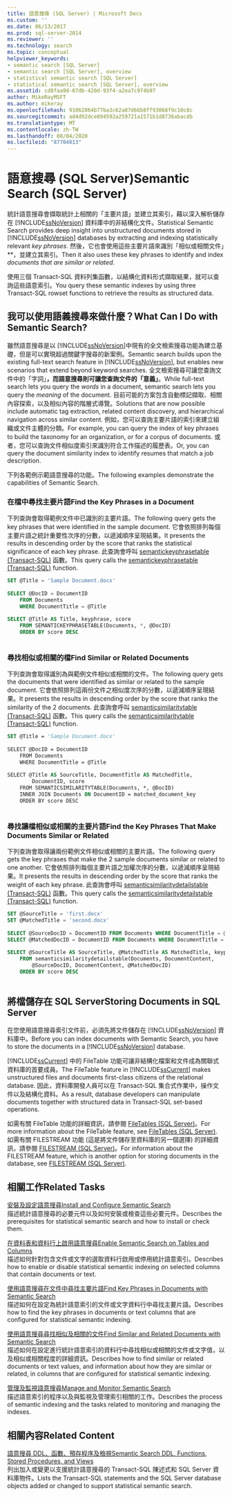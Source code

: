 ```yaml
---
title: 語意搜尋 (SQL Server) | Microsoft Docs
ms.custom: ''
ms.date: 06/13/2017
ms.prod: sql-server-2014
ms.reviewer: ''
ms.technology: search
ms.topic: conceptual
helpviewer_keywords:
- semantic search [SQL Server]
- semantic search [SQL Server], overview
- statistical semantic search [SQL Server]
- statistical semantic search [SQL Server], overview
ms.assetid: cd8faa9d-07db-420d-93f4-a2ea7c974b97
author: MikeRayMSFT
ms.author: mikeray
ms.openlocfilehash: 91062864b77ba3c62a87d66b8ff93068f9c10c8c
ms.sourcegitcommit: ad4d92dce894592a259721a1571b1d8736abacdb
ms.translationtype: MT
ms.contentlocale: zh-TW
ms.lasthandoff: 08/04/2020
ms.locfileid: "87704013"
---
```

# <a name="semantic-search-sql-server"></a><span data-ttu-id="c4c3a-102">語意搜尋 (SQL Server)</span><span class="sxs-lookup"><span data-stu-id="c4c3a-102">Semantic Search (SQL Server)</span></span>
  <span data-ttu-id="c4c3a-103">統計語意搜尋會擷取統計上相關的「主要片語」並建立其索引，藉以深入解析儲存在 [!INCLUDE[ssNoVersion](../../includes/ssnoversion-md.md)] 資料庫中的非結構化文件。</span><span class="sxs-lookup"><span data-stu-id="c4c3a-103">Statistical Semantic Search provides deep insight into unstructured documents stored in [!INCLUDE[ssNoVersion](../../includes/ssnoversion-md.md)] databases by extracting and indexing statistically relevant *key phrases*.</span></span> <span data-ttu-id="c4c3a-104">然後，它也會使用這些主要片語來識別「相似或相關文件」\*\*，並建立其索引。</span><span class="sxs-lookup"><span data-stu-id="c4c3a-104">Then it also uses these key phrases to identify and index *documents that are similar or related*.</span></span>  
  
 <span data-ttu-id="c4c3a-105">使用三個 Transact-SQL 資料列集函數，以結構化資料形式擷取結果，就可以查詢這些語意索引。</span><span class="sxs-lookup"><span data-stu-id="c4c3a-105">You query these semantic indexes by using three Transact-SQL rowset functions to retrieve the results as structured data.</span></span>  
  
##  <a name="what-can-i-do-with-semantic-search"></a><a name="whatcanido"></a><span data-ttu-id="c4c3a-106">我可以使用語義搜尋來做什麼？</span><span class="sxs-lookup"><span data-stu-id="c4c3a-106">What Can I Do with Semantic Search?</span></span>  
 <span data-ttu-id="c4c3a-107">雖然語意搜尋是以 [!INCLUDE[ssNoVersion](../../includes/ssnoversion-md.md)]中現有的全文檢索搜尋功能為建立基礎，但是可以實現超過關鍵字搜尋的新案例。</span><span class="sxs-lookup"><span data-stu-id="c4c3a-107">Semantic search builds upon the existing full-text search feature in [!INCLUDE[ssNoVersion](../../includes/ssnoversion-md.md)], but enables new scenarios that extend beyond keyword searches.</span></span> <span data-ttu-id="c4c3a-108">全文檢索搜尋可讓您查詢文件中的「字詞」**，而語意搜尋則可讓您查詢文件的「意義」**。</span><span class="sxs-lookup"><span data-stu-id="c4c3a-108">While full-text search lets you query the *words* in a document, semantic search lets you query the *meaning* of the document.</span></span> <span data-ttu-id="c4c3a-109">目前可能的方案包含自動標記擷取、相關內容探索，以及相似內容的階層式導覽。</span><span class="sxs-lookup"><span data-stu-id="c4c3a-109">Solutions that are now possible include automatic tag extraction, related content discovery, and hierarchical navigation across similar content.</span></span> <span data-ttu-id="c4c3a-110">例如，您可以查詢主要片語的索引來建立組織或文件主體的分類。</span><span class="sxs-lookup"><span data-stu-id="c4c3a-110">For example, you can query the index of key phrases to build the taxonomy for an organization, or for a corpus of documents.</span></span> <span data-ttu-id="c4c3a-111">或者，您可以查詢文件相似度索引來識別符合工作描述的履歷表。</span><span class="sxs-lookup"><span data-stu-id="c4c3a-111">Or, you can query the document similarity index to identify resumes that match a job description.</span></span>  
  
 <span data-ttu-id="c4c3a-112">下列各範例示範語意搜尋的功能。</span><span class="sxs-lookup"><span data-stu-id="c4c3a-112">The following examples demonstrate the capabilities of Semantic Search.</span></span>  
  
###  <a name="find-the-key-phrases-in-a-document"></a><a name="find1"></a><span data-ttu-id="c4c3a-113">在檔中尋找主要片語</span><span class="sxs-lookup"><span data-stu-id="c4c3a-113">Find the Key Phrases in a Document</span></span>  
 <span data-ttu-id="c4c3a-114">下列查詢會取得範例文件中已識別的主要片語。</span><span class="sxs-lookup"><span data-stu-id="c4c3a-114">The following query gets the key phrases that were identified in the sample document.</span></span> <span data-ttu-id="c4c3a-115">它會依照排列每個主要片語之統計重要性次序的分數，以遞減順序呈現結果。</span><span class="sxs-lookup"><span data-stu-id="c4c3a-115">It presents the results in descending order by the score that ranks the statistical significance of each key phrase.</span></span> <span data-ttu-id="c4c3a-116">此查詢會呼叫 [semantickeyphrasetable &#40;Transact-SQL&#41;](/sql/relational-databases/system-functions/semantickeyphrasetable-transact-sql) 函數。</span><span class="sxs-lookup"><span data-stu-id="c4c3a-116">This query calls the [semantickeyphrasetable &#40;Transact-SQL&#41;](/sql/relational-databases/system-functions/semantickeyphrasetable-transact-sql) function.</span></span>  
  
```sql  
SET @Title = 'Sample Document.docx'  
  
SELECT @DocID = DocumentID  
    FROM Documents  
    WHERE DocumentTitle = @Title  
  
SELECT @Title AS Title, keyphrase, score  
    FROM SEMANTICKEYPHRASETABLE(Documents, *, @DocID)  
    ORDER BY score DESC  
  
```  
  
  
  
###  <a name="find-similar-or-related-documents"></a><a name="find2"></a><span data-ttu-id="c4c3a-117">尋找相似或相關的檔</span><span class="sxs-lookup"><span data-stu-id="c4c3a-117">Find Similar or Related Documents</span></span>  
 <span data-ttu-id="c4c3a-118">下列查詢會取得識別為與範例文件相似或相關的文件。</span><span class="sxs-lookup"><span data-stu-id="c4c3a-118">The following query gets the documents that were identified as similar or related to the sample document.</span></span> <span data-ttu-id="c4c3a-119">它會依照排列這兩份文件之相似度次序的分數，以遞減順序呈現結果。</span><span class="sxs-lookup"><span data-stu-id="c4c3a-119">It presents the results in descending order by the score that ranks the similarity of the 2 documents.</span></span> <span data-ttu-id="c4c3a-120">此查詢會呼叫 [semanticsimilaritytable &#40;Transact-SQL&#41;](/sql/relational-databases/system-functions/semanticsimilaritytable-transact-sql) 函數。</span><span class="sxs-lookup"><span data-stu-id="c4c3a-120">This query calls the [semanticsimilaritytable &#40;Transact-SQL&#41;](/sql/relational-databases/system-functions/semanticsimilaritytable-transact-sql) function.</span></span>  
  
```vb  
SET @Title = 'Sample Document.docx'  
  
SELECT @DocID = DocumentID  
    FROM Documents  
    WHERE DocumentTitle = @Title  
  
SELECT @Title AS SourceTitle, DocumentTitle AS MatchedTitle,  
        DocumentID, score  
    FROM SEMANTICSIMILARITYTABLE(Documents, *, @DocID)  
    INNER JOIN Documents ON DocumentID = matched_document_key  
    ORDER BY score DESC  
  
```  
  
  
  
###  <a name="find-the-key-phrases-that-make-documents-similar-or-related"></a><a name="find3"></a><span data-ttu-id="c4c3a-121">尋找讓檔相似或相關的主要片語</span><span class="sxs-lookup"><span data-stu-id="c4c3a-121">Find the Key Phrases That Make Documents Similar or Related</span></span>  
 <span data-ttu-id="c4c3a-122">下列查詢會取得讓兩份範例文件相似或相關的主要片語。</span><span class="sxs-lookup"><span data-stu-id="c4c3a-122">The following query gets the key phrases that make the 2 sample documents similar or related to one another.</span></span> <span data-ttu-id="c4c3a-123">它會依照排列每個主要片語之加權次序的分數，以遞減順序呈現結果。</span><span class="sxs-lookup"><span data-stu-id="c4c3a-123">It presents the results in descending order by the score that ranks the weight of each key phrase.</span></span> <span data-ttu-id="c4c3a-124">此查詢會呼叫 [semanticsimilaritydetailstable &#40;Transact-SQL&#41;](/sql/relational-databases/system-functions/semanticsimilaritydetailstable-transact-sql) 函數。</span><span class="sxs-lookup"><span data-stu-id="c4c3a-124">This query calls the [semanticsimilaritydetailstable &#40;Transact-SQL&#41;](/sql/relational-databases/system-functions/semanticsimilaritydetailstable-transact-sql) function.</span></span>  
  
```sql  
SET @SourceTitle = 'first.docx'  
SET @MatchedTitle = 'second.docx'  
  
SELECT @SourceDocID = DocumentID FROM Documents WHERE DocumentTitle = @SourceTitle  
SELECT @MatchedDocID = DocumentID FROM Documents WHERE DocumentTitle = @MatchedTitle  
  
SELECT @SourceTitle AS SourceTitle, @MatchedTitle AS MatchedTitle, keyphrase, score  
    FROM semanticsimilaritydetailstable(Documents, DocumentContent,  
        @SourceDocID, DocumentContent, @MatchedDocID)  
    ORDER BY score DESC  
  
```  
  
  
  
##  <a name="storing-documents-in-sql-server"></a><a name="store"></a><span data-ttu-id="c4c3a-125">將檔儲存在 SQL Server</span><span class="sxs-lookup"><span data-stu-id="c4c3a-125">Storing Documents in SQL Server</span></span>  
 <span data-ttu-id="c4c3a-126">在您使用語意搜尋索引文件前，必須先將文件儲存在 [!INCLUDE[ssNoVersion](../../includes/ssnoversion-md.md)] 資料庫中。</span><span class="sxs-lookup"><span data-stu-id="c4c3a-126">Before you can index documents with Semantic Search, you have to store the documents in a [!INCLUDE[ssNoVersion](../../includes/ssnoversion-md.md)] database.</span></span>  
  
 <span data-ttu-id="c4c3a-127">[!INCLUDE[ssCurrent](../../includes/sscurrent-md.md)] 中的 FileTable 功能可讓非結構化檔案和文件成為關聯式資料庫的首要成員。</span><span class="sxs-lookup"><span data-stu-id="c4c3a-127">The FileTable feature in [!INCLUDE[ssCurrent](../../includes/sscurrent-md.md)] makes unstructured files and documents first-class citizens of the relational database.</span></span> <span data-ttu-id="c4c3a-128">因此，資料庫開發人員可以在 Transact-SQL 集合式作業中，操作文件以及結構化資料。</span><span class="sxs-lookup"><span data-stu-id="c4c3a-128">As a result, database developers can manipulate documents together with structured data in Transact-SQL set-based operations.</span></span>  
  
 <span data-ttu-id="c4c3a-129">如需有關 FileTable 功能的詳細資訊，請參閱 [FileTables &#40;SQL Server&#41;](../blob/filetables-sql-server.md)。</span><span class="sxs-lookup"><span data-stu-id="c4c3a-129">For more information about the FileTable feature, see [FileTables &#40;SQL Server&#41;](../blob/filetables-sql-server.md).</span></span> <span data-ttu-id="c4c3a-130">如需有關 FILESTREAM 功能 (這是將文件儲存至資料庫的另一個選擇) 的詳細資訊，請參閱 [FILESTREAM &#40;SQL Server&#41;](../blob/filestream-sql-server.md)。</span><span class="sxs-lookup"><span data-stu-id="c4c3a-130">For information about the FILESTREAM feature, which is another option for storing documents in the database, see [FILESTREAM &#40;SQL Server&#41;](../blob/filestream-sql-server.md).</span></span>  
  
  
  
##  <a name="related-tasks"></a><a name="reltasks"></a> <span data-ttu-id="c4c3a-131">相關工作</span><span class="sxs-lookup"><span data-stu-id="c4c3a-131">Related Tasks</span></span>  
 [<span data-ttu-id="c4c3a-132">安裝及設定語意搜尋</span><span class="sxs-lookup"><span data-stu-id="c4c3a-132">Install and Configure Semantic Search</span></span>](install-and-configure-semantic-search.md)  
 <span data-ttu-id="c4c3a-133">描述統計語意搜尋的必要元件以及如何安裝或檢查這些必要元件。</span><span class="sxs-lookup"><span data-stu-id="c4c3a-133">Describes the prerequisites for statistical semantic search and how to install or check them.</span></span>  
  
 [<span data-ttu-id="c4c3a-134">在資料表和資料行上啟用語意搜尋</span><span class="sxs-lookup"><span data-stu-id="c4c3a-134">Enable Semantic Search on Tables and Columns</span></span>](enable-semantic-search-on-tables-and-columns.md)  
 <span data-ttu-id="c4c3a-135">描述如何針對包含文件或文字的選取資料行啟用或停用統計語意索引。</span><span class="sxs-lookup"><span data-stu-id="c4c3a-135">Describes how to enable or disable statistical semantic indexing on selected columns that contain documents or text.</span></span>  
  
 [<span data-ttu-id="c4c3a-136">使用語意搜尋在文件中尋找主要片語</span><span class="sxs-lookup"><span data-stu-id="c4c3a-136">Find Key Phrases in Documents with Semantic Search</span></span>](find-key-phrases-in-documents-with-semantic-search.md)  
 <span data-ttu-id="c4c3a-137">描述如何在設定為統計語意索引的文件或文字資料行中尋找主要片語。</span><span class="sxs-lookup"><span data-stu-id="c4c3a-137">Describes how to find the key phrases in documents or text columns that are configured for statistical semantic indexing.</span></span>  
  
 [<span data-ttu-id="c4c3a-138">使用語意搜尋尋找相似及相關的文件</span><span class="sxs-lookup"><span data-stu-id="c4c3a-138">Find Similar and Related Documents with Semantic Search</span></span>](find-similar-and-related-documents-with-semantic-search.md)  
 <span data-ttu-id="c4c3a-139">描述如何在設定進行統計語意索引的資料行中尋找相似或相關的文件或文字值，以及相似或相關程度的詳細資訊。</span><span class="sxs-lookup"><span data-stu-id="c4c3a-139">Describes how to find similar or related documents or text values, and information about how they are similar or related, in columns that are configured for statistical semantic indexing.</span></span>  
  
 [<span data-ttu-id="c4c3a-140">管理及監視語意搜尋</span><span class="sxs-lookup"><span data-stu-id="c4c3a-140">Manage and Monitor Semantic Search</span></span>](manage-and-monitor-semantic-search.md)  
 <span data-ttu-id="c4c3a-141">描述語意索引的程序以及與監視及管理索引相關的工作。</span><span class="sxs-lookup"><span data-stu-id="c4c3a-141">Describes the process of semantic indexing and the tasks related to monitoring and managing the indexes.</span></span>  
  
##  <a name="related-content"></a><a name="relcontent"></a> <span data-ttu-id="c4c3a-142">相關內容</span><span class="sxs-lookup"><span data-stu-id="c4c3a-142">Related Content</span></span>  
 [<span data-ttu-id="c4c3a-143">語意搜尋 DDL、函數、預存程序及檢視</span><span class="sxs-lookup"><span data-stu-id="c4c3a-143">Semantic Search DDL, Functions, Stored Procedures, and Views</span></span>](../views/views.md)  
 <span data-ttu-id="c4c3a-144">列出加入或變更以支援統計語意搜尋的 Transact-SQL 陳述式和 SQL Server 資料庫物件。</span><span class="sxs-lookup"><span data-stu-id="c4c3a-144">Lists the Transact-SQL statements and the SQL Server database objects added or changed to support statistical semantic search.</span></span>  
  
  
